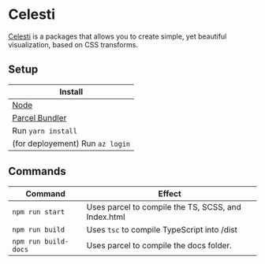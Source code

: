 # Celesti

[Celesti](https://celesti.z13.web.core.windows.net/) is a packages that allows you to create simple, yet beautiful visualization, based on CSS transforms.

## Setup

| Install                                                    |
| ---------------------------------------------------------- |
| [Node](https://nodejs.org)                                 |
| [Parcel Bundler](https://github.com/parcel-bundler/parcel) |
| Run `yarn install`                                         |
| (for deployement) Run `az login`                           |

## Commands

| Command              | Effect                                              |
| -------------------- | --------------------------------------------------- |
| `npm run start`      | Uses parcel to compile the TS, SCSS, and Index.html |
| `npm run build`      | Uses `tsc` to compile TypeScript into /dist         |
| `npm run build-docs` | Uses parcel to compile the docs folder.             |
